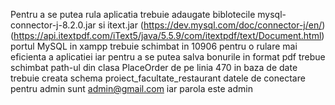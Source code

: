 Pentru a se putea rula aplicatia trebuie adaugate biblotecile mysql-connector-j-8.2.0.jar si itext.jar 
(https://dev.mysql.com/doc/connector-j/en/) (https://api.itextpdf.com/iText5/java/5.5.9/com/itextpdf/text/Document.html)
portul MySQL in xampp trebuie schimbat in 10906 pentru o rulare mai eficienta a aplicatiei
iar pentru a se putea salva bonurile in format pdf trebue schimbat path-ul din clasa PlaceOrder de pe linia 470
in baza de date trebuie creata schema proiect_facultate_restaurant
datele de conectare pentru admin sunt admin@gmail.com iar parola este admin
